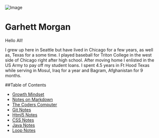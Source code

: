 ![Image](https://scontent-sea1-1.xx.fbcdn.net/v/t1.0-1/p160x160/11998988_10153213309728165_2169761095942928948_n.jpg?_nc_cat=108&_nc_sid=dbb9e7&_nc_ohc=3v6CcTe89I8AX9Zb2iq&_nc_ht=scontent-sea1-1.xx&_nc_tp=6&oh=e2c993cc54c1543b41b302bad585a854&oe=5E94E422)

<!-- Only I can see this! -->

# Garhett Morgan

Hello All!

I grew up here in Seattle but have lived in Chicago for a few years, as well as, Texas for a some time. I played baseball for Triton College in the west side of Chicago right after high school. After moving home I enlisted in the US Army to pay off my student loans. I spent 4.5 years in Ft Hood Texas while serving in Mosul, Iraq for a year and Bagram, Afghanistan for 9 months. 

##Table of Contents

  - [Growth Mindset](https://garhettm.github.io/learning-journal-repo/growth-mindset)
  - [Notes on Markdown](https://garhettm.github.io/learning-journal-repo/notes-about-markdown)
  - [The Coders Computer](https://garhettm.github.io/learning-journal-repo/coders-computer)
  - [Git Notes](https://garhettm.github.io/learning-journal-repo/notes-git-revision)
  - [Html5 Notes](https://garhettm.github.io/learning-journal-repo/html5-notes)
  - [CSS Notes](https://garhettm.github.io/learning-journal-repo/css-notes)
  - [Java Notes](https://garhettm.github.io/learning-journal-repo/java)
  - [Loop Notes](https://garhettm.github.io/learning-journal-repo/loops)